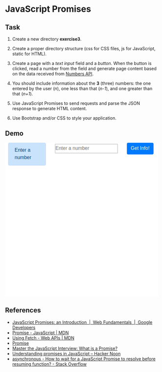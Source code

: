 # JavaScript Promises

## Task

1. Create a new directory **exercise3**.

2. Create a proper directory structure (css for CSS files, js for JavaScript, static for HTML).

3. Create a page with a *text input* field and a *button*. When the button is clicked, read a number from the field and generate page content based on the data received from [Numbers API](http://numbersapi.com/).

4. You should include information about the **3** (three) numbers: the one entered by the user (*n*), one less than that (*n-1*), and one greater than that (*n+1*).

5. Use JavaScript Promises to send requests and parse the JSON response to generate HTML content.

6. Use Bootstrap and/or CSS to style your application.

## Demo

![Get number trivia](demo.gif)

## References

* [JavaScript Promises: an Introduction  |  Web Fundamentals  |  Google Developers](https://developers.google.com/web/fundamentals/primers/promises)
* [Promise - JavaScript | MDN](https://developer.mozilla.org/en-US/docs/Web/JavaScript/Reference/Global_Objects/Promise)
* [Using Fetch - Web APIs | MDN](https://developer.mozilla.org/en-US/docs/Web/API/Fetch_API/Using_Fetch)
* [Promise](https://javascript.info/promise-basics)
* [Master the JavaScript Interview: What is a Promise?](https://medium.com/javascript-scene/master-the-javascript-interview-what-is-a-promise-27fc71e77261)
* [Understanding promises in JavaScript – Hacker Noon](https://hackernoon.com/understanding-promises-in-javascript-13d99df067c1)
* [asynchronous - How to wait for a JavaScript Promise to resolve before resuming function? - Stack Overflow](https://stackoverflow.com/questions/28921127/how-to-wait-for-a-javascript-promise-to-resolve-before-resuming-function)
